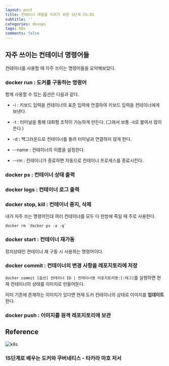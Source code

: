 ```yaml
---
layout: post
title: 컨테이너 개발을 익히기 위한 5단계 Ch.01
subtitle: ''
categories: devops
tags: k8s
comments: false
---
```


## 자주 쓰이는 컨테이너 명령어들

컨테이너를 사용할 때 자주 쓰이는 명령어들을 요악해보았다.

### docker run : 도커를 구동하는 명령어

함께 사용할 수 있는 옵션은 다음과 같다.

- -i : 키보드 입력을 컨테이너의 표준 입력에 연결하여 키보드 입력을 컨테이너에게 보낸다.

- -t : 터미널을 통해 대화형 조작이 가능하게 만든다. (그래서 보통 -it로 붙여서 많이 쓴다.)

- -d : 백그라운드로 컨테이너를 돌려 터미널과 연결하지 않게 한다.

- --name : 컨테이너의 이름을 설정한다.

- --rm : 컨테이너가 종료하면 자동으로 컨테이너 프로세스를 종료시킨다.

### docker ps : 컨테이너 상태 출력

### docker logs : 컨테이너 로그 출력

### docker stop, kill : 컨테이너 중지, 삭제

내가 자주 쓰는 명령어인데 여러 컨테이너를 모두 다 한방에 죽일 때 주로 사용한다.

```
docker rm `docker ps -a -q`
```

### docker start : 컨테이너 재가동

정지상태인 컨테이너 재 구동 시 사용하는 명령어이다.

### docker commit : 컨테이너의 변경 사항을 레포지토리에 저장

`docker commit [옵션] 컨테이너 ID | 컨테이너명 리포지토리명:[:태그]`를 실행하면 현재 컨테이너의 상태를 이미지로 만들어둔다.

이미 기존에 존재하는 이미지가 있다면 현재 도커 컨테이너의 상태로 이미지를 **업데이트** 한다.

### docker push : 이미지를 원격 레포지토리에 보관

## Reference

![k8s](https://user-images.githubusercontent.com/43809168/101032998-6684c380-35bd-11eb-8ba7-a784fd46b37a.png)

### 15단계로 배우는 도커와 쿠버네티스 - 타카라 마호 저서

